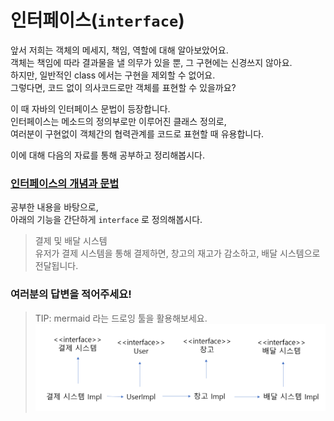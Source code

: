 # 인터페이스(`interface`)
앞서 저희는 객체의 메세지, 책임, 역할에 대해 알아보았어요.  
객체는 책임에 따라 결과물을 낼 의무가 있을 뿐, 그 구현에는 신경쓰지 않아요.  
하지만, 일반적인 class 에서는 구현을 제외할 수 없어요.  
그렇다면, 코드 없이 의사코드로만 객체를 표현할 수 있을까요? 
  
이 때 자바의 인터페이스 문법이 등장합니다.  
인터페이스는 메소드의 정의부로만 이루어진 클래스 정의로,  
여러분이 구현없이 객체간의 협력관계를 코드로 표현할 때 유용합니다.

이에 대해 다음의 자료를 통해 공부하고 정리해봅시다.

### [인터페이스의 개념과 문법](https://inpa.tistory.com/entry/JAVA-%E2%98%95-%EC%9D%B8%ED%84%B0%ED%8E%98%EC%9D%B4%EC%8A%A4Interface%EC%9D%98-%EC%A0%95%EC%84%9D-%ED%83%84%ED%83%84%ED%95%98%EA%B2%8C-%EA%B0%9C%EB%85%90-%EC%A0%95%EB%A6%AC#%EC%9D%B8%ED%84%B0%ED%8E%98%EC%9D%B4%EC%8A%A4_%EB%8F%85%EB%A6%BD_%ED%8C%8C%EC%9D%BC)

공부한 내용을 바탕으로,  
아래의 기능을 간단하게 `interface` 로 정의해봅시다.

> 결제 및 배달 시스템  
> 유저가 결제 시스템을 통해 결제하면, 창고의 재고가 감소하고, 배달 시스템으로 전달됩니다.   


### 여러분의 답변을 적어주세요!
> TIP: mermaid 라는 드로잉 툴을 활용해보세요.
![alt text](image.png)